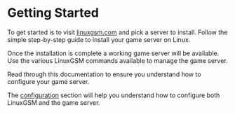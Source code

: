 # Getting Started

To get started is to visit [linuxgsm.com](http://linuxgsm.com/servers) and pick a server to install. Follow the simple step-by-step guide to install your game server on Linux.

Once the installation is complete a working game server will be available. Use the various LinuxGSM commands available to manage the game server.

Read through this documentation to ensure you understand how to configure your game server.

The [configuration](configuration/) section will help you understand how to configure both LinuxGSM and the game server.

